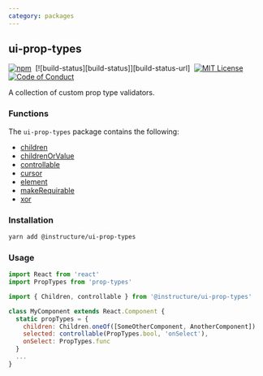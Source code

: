 ```yaml
---
category: packages
---
```


## ui-prop-types

[![npm][npm]][npm-url]&nbsp;
[![build-status][build-status]][build-status-url]&nbsp;
[![MIT License][license-badge]][license]&nbsp;
[![Code of Conduct][coc-badge]][coc]

A collection of custom prop type validators.

### Functions

The `ui-prop-types` package contains the following:

- [children](#children)
- [childrenOrValue](#childrenOrValue)
- [controllable](#controllable)
- [cursor](#cursor)
- [element](#element)
- [makeRequirable](#makeRequirable)
- [xor](#xor)

### Installation

```sh
yarn add @instructure/ui-prop-types
```

### Usage

```js
import React from 'react'
import PropTypes from 'prop-types'

import { Children, controllable } from '@instructure/ui-prop-types'

class MyComponent extends React.Component {
  static propTypes = {
    children: Children.oneOf([SomeOtherComponent, AnotherComponent])
    selected: controllable(PropTypes.bool, 'onSelect'),
    onSelect: PropTypes.func
  }
  ...
}
```

[npm]: https://img.shields.io/npm/v/@instructure/ui-prop-types.svg
[npm-url]: https://npmjs.com/package/@instructure/ui-prop-types
[license-badge]: https://img.shields.io/npm/l/instructure-ui.svg?style=flat-square
[license]: https://github.com/instructure/instructure-ui/blob/master/LICENSE
[coc-badge]: https://img.shields.io/badge/code%20of-conduct-ff69b4.svg?style=flat-square
[coc]: https://github.com/instructure/instructure-ui/blob/master/CODE_OF_CONDUCT.md
